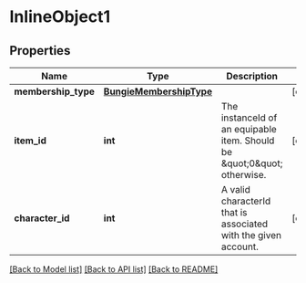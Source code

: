 # InlineObject1

## Properties
Name | Type | Description | Notes
------------ | ------------- | ------------- | -------------
**membership_type** | [**BungieMembershipType**](BungieMembershipType.md) |  | [optional] 
**item_id** | **int** | The instanceId of an equipable item. Should be \&quot;0\&quot; otherwise. | [optional] 
**character_id** | **int** | A valid characterId that is associated with the given account. | [optional] 

[[Back to Model list]](../README.md#documentation-for-models) [[Back to API list]](../README.md#documentation-for-api-endpoints) [[Back to README]](../README.md)


